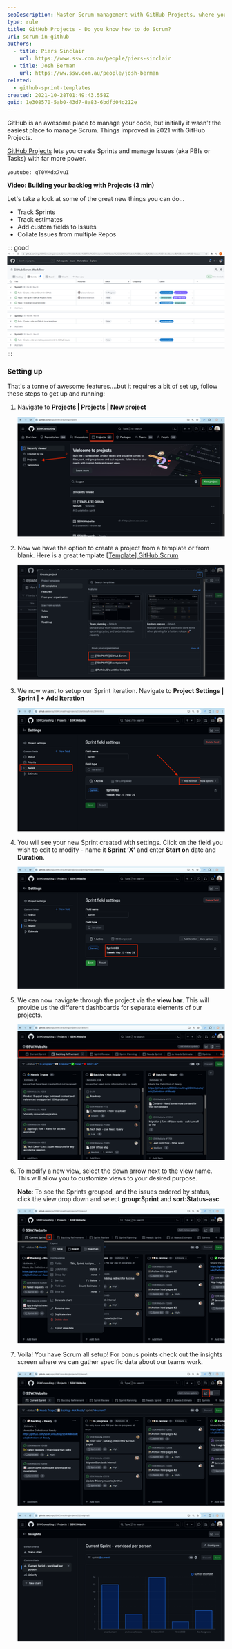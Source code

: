 ```yaml
---
seoDescription: Master Scrum management with GitHub Projects, where you can track Sprints, estimates, and custom fields while collating issues from multiple repositories.
type: rule
title: GitHub Projects - Do you know how to do Scrum?
uri: scrum-in-github
authors:
  - title: Piers Sinclair
    url: https://www.ssw.com.au/people/piers-sinclair
  - title: Josh Berman
    url: https://ww.ssw.com.au/people/josh-berman
related:
  - github-sprint-templates
created: 2021-10-28T01:49:43.558Z
guid: 1e308570-5ab0-43d7-8a83-6bdfd04d212e
---
```


GitHub is an awesome place to manage your code, but initially it wasn't the easiest place to manage Scrum. Things improved in 2021 with GitHub Projects.

[GitHub Projects](https://docs.github.com/en/issues/trying-out-the-new-projects-experience/about-projects) lets you create Sprints and manage Issues (aka PBIs or Tasks) with far more power.

<!--endintro-->

`youtube: qT0VMdx7vuI`

**Video: Building your backlog with Projects (3 min)**

Let's take a look at some of the great new things you can do...

- Track Sprints
- Track estimates
- Add custom fields to Issues
- Collate Issues from multiple Repos

::: good
![Figure: Good example - GitHub Projects gives you much more powerful project management ability](githubscrumworkflowimproved.png)
:::

### Setting up

That's a tonne of awesome features....but it requires a bit of set up, follow these steps to get up and running:

1. Navigate to **Projects | Projects | New project**

   ![Figure: Create a new GitHub Project](updatednavigatetogithubprojects.png)

2. Now we have the option to create a project from a template or from blank. Here is a great template [[Template] GitHub Scrum](https://github.com/orgs/SSWConsulting/projects/42/views/1)

   ![Figure: Choose template to create a new project](organizationtemplatesgithub.png)

3. We now want to setup our Sprint iteration. Navigate to **Project Settings | Sprint | + Add Iteration**

   ![Figure: Creating Sprint irterations in a new GitHub project](githubchooseiteration.png)

4. You will see your new Sprint created with settings. Click on the field you wish to edit to modify - name it **Sprint ‘X’** and enter **Start on** date and **Duration**.

   ![Figure: Pick the name and the dates via the Iteration field options](githubeditsprint.png)

5. We can now navigate through the project via the **view bar**. This will provide us the different dashboards for seperate elements of our projects.

   ![Figure: SSW.Website view bar](giTHubSSWWebsiteViews.png)

6. To modify a new view, select the down arrow next to the view name. This will allow you to customize views to your desired purpose.

   **Note**: To see the Sprints grouped, and the issues ordered by status, click the view drop down and select **group:Sprint** and **sort:Status-asc**

   ![Figure: Editing a view](githubeditview.png)

7. Voila! You have Scrum all setup! For bonus points check out the insights screen where we can gather specific data about our teams work.

   ![Figure: Finding the Insights Screen](insightsGitHub.png)

   ![Figure: Example custom chart displaying workload for the current Sprint](currentSprintWorkLoadExampleGitHub.png)
